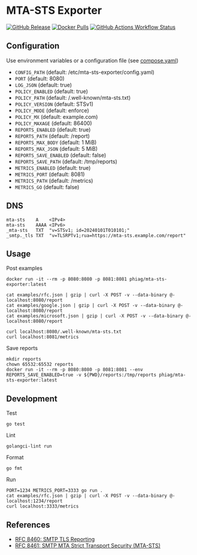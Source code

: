 # MTA-STS Exporter

[![GitHub Release](https://img.shields.io/github/v/release/phi-ag/mta-sts-exporter?style=for-the-badge)](https://github.com/phi-ag/mta-sts-exporter/releases/latest)
[![Docker Pulls](https://img.shields.io/docker/pulls/phiag/mta-sts-exporter?style=for-the-badge)](https://hub.docker.com/r/phiag/mta-sts-exporter)
[![GitHub Actions Workflow Status](https://img.shields.io/github/actions/workflow/status/phi-ag/mta-sts-exporter/check.yml?style=for-the-badge&label=Check)](https://github.com/phi-ag/mta-sts-exporter/actions)

## Configuration

Use environment variables or a configuration file (see [compose.yaml](compose.yaml))

- `CONFIG_PATH` (default: /etc/mta-sts-exporter/config.yaml)
- `PORT` (default: 8080)
- `LOG_JSON` (default: true)
- `POLICY_ENABLED` (default: true)
- `POLICY_PATH` (default: /.well-known/mta-sts.txt)
- `POLICY_VERSION` (default: STSv1)
- `POLICY_MODE` (default: enforce)
- `POLICY_MX` (default: example.com)
- `POLICY_MAXAGE` (default: 86400)
- `REPORTS_ENABLED` (default: true)
- `REPORTS_PATH` (default: /report)
- `REPORTS_MAX_BODY` (default: 1 MiB)
- `REPORTS_MAX_JSON` (default: 5 MiB)
- `REPORTS_SAVE_ENABLED` (default: false)
- `REPORTS_SAVE_PATH` (default: /tmp/reports)
- `METRICS_ENABLED` (default: true)
- `METRICS_PORT` (default: 8081)
- `METRICS_PATH` (default: /metrics)
- `METRICS_GO` (default: false)

## DNS

    mta-sts    A    <IPv4>
    mta-sts    AAAA <IPv6>
    _mta-sts   TXT  "v=STSv1; id=20240101T010101;"
    _smtp._tls TXT  "v=TLSRPTv1;rua=https://mta-sts.example.com/report"

## Usage

Post examples

    docker run -it --rm -p 8080:8080 -p 8081:8081 phiag/mta-sts-exporter:latest

    cat examples/rfc.json | gzip | curl -X POST -v --data-binary @- localhost:8080/report
    cat examples/google.json | gzip | curl -X POST -v --data-binary @- localhost:8080/report
    cat examples/microsoft.json | gzip | curl -X POST -v --data-binary @- localhost:8080/report

    curl localhost:8080/.well-known/mta-sts.txt
    curl localhost:8081/metrics

Save reports

    mkdir reports
    chown 65532:65532 reports
    docker run -it --rm -p 8080:8080 -p 8081:8081 --env REPORTS_SAVE_ENABLED=true -v ${PWD}/reports:/tmp/reports phiag/mta-sts-exporter:latest

## Development

Test

    go test

Lint

    golangci-lint run

Format

    go fmt

Run

    PORT=1234 METRICS_PORT=3333 go run .
    cat examples/rfc.json | gzip | curl -X POST -v --data-binary @- localhost:1234/report
    curl localhost:3333/metrics

## References

- [RFC 8460: SMTP TLS Reporting](https://www.rfc-editor.org/rfc/rfc8460.html)
- [RFC 8461: SMTP MTA Strict Transport Security (MTA-STS)](https://www.rfc-editor.org/rfc/rfc8461.html)
